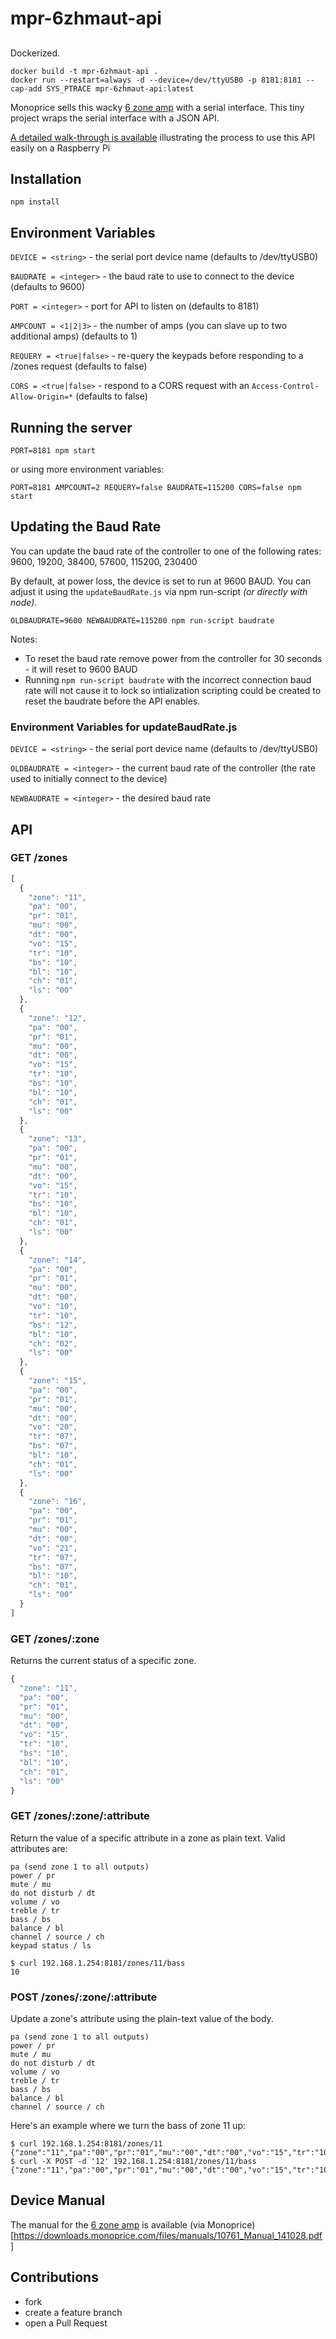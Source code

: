 # mpr-6zhmaut-api

##

Dockerized.

```
docker build -t mpr-6zhmaut-api .
docker run --restart=always -d --device=/dev/ttyUSB0 -p 8181:8181 --cap-add SYS_PTRACE mpr-6zhmaut-api:latest
```

Monoprice sells this wacky [6 zone amp](https://www.monoprice.com/product?p_id=10761) with a serial interface. This tiny project wraps the serial interface with a JSON API.

[A detailed walk-through is available](https://chrisschuld.com/2019/07/decorating-the-monoprice-6-zone-home-audio-multizone-controller/) illustrating the process to use this API easily on a Raspberry Pi

## Installation

    npm install

## Environment Variables

`DEVICE = <string>` - the serial port device name (defaults to /dev/ttyUSB0)

`BAUDRATE = <integer>` - the baud rate to use to connect to the device (defaults to 9600)

`PORT = <integer>` - port for API to listen on (defaults to 8181)

`AMPCOUNT = <1|2|3>` - the number of amps (you can slave up to two additional amps) (defaults to 1)

`REQUERY = <true|false>` - re-query the keypads before responding to a /zones request (defaults to false)

`CORS = <true|false>` - respond to a CORS request with an `Access-Control-Allow-Origin=*` (defaults to false)


## Running the server

    PORT=8181 npm start

or using more environment variables:

    PORT=8181 AMPCOUNT=2 REQUERY=false BAUDRATE=115200 CORS=false npm start

## Updating the Baud Rate

You can update the baud rate of the controller to one of the following rates: 9600, 19200, 38400, 57600, 115200, 230400

By default, at power loss, the device is set to run at 9600 BAUD.  You can adjust it using the `updateBaudRate.js` via npm run-script *(or directly with node)*.

```
OLDBAUDRATE=9600 NEWBAUDRATE=115200 npm run-script baudrate
```

Notes:
+ To reset the baud rate remove power from the controller for 30 seconds - it will reset to 9600 BAUD
+ Running `npm run-script baudrate` with the incorrect connection baud rate will not cause it to lock so intialization scripting could be created to reset the baudrate before the API enables.

### Environment Variables for updateBaudRate.js

`DEVICE = <string>` - the serial port device name (defaults to /dev/ttyUSB0)

`OLDBAUDRATE = <integer>` - the current baud rate of the controller (the rate used to initially connect to the device)

`NEWBAUDRATE = <integer>` - the desired baud rate

## API

### GET /zones

```js
[
  {
    "zone": "11",
    "pa": "00",
    "pr": "01",
    "mu": "00",
    "dt": "00",
    "vo": "15",
    "tr": "10",
    "bs": "10",
    "bl": "10",
    "ch": "01",
    "ls": "00"
  },
  {
    "zone": "12",
    "pa": "00",
    "pr": "01",
    "mu": "00",
    "dt": "00",
    "vo": "15",
    "tr": "10",
    "bs": "10",
    "bl": "10",
    "ch": "01",
    "ls": "00"
  },
  {
    "zone": "13",
    "pa": "00",
    "pr": "01",
    "mu": "00",
    "dt": "00",
    "vo": "15",
    "tr": "10",
    "bs": "10",
    "bl": "10",
    "ch": "01",
    "ls": "00"
  },
  {
    "zone": "14",
    "pa": "00",
    "pr": "01",
    "mu": "00",
    "dt": "00",
    "vo": "10",
    "tr": "10",
    "bs": "12",
    "bl": "10",
    "ch": "02",
    "ls": "00"
  },
  {
    "zone": "15",
    "pa": "00",
    "pr": "01",
    "mu": "00",
    "dt": "00",
    "vo": "20",
    "tr": "07",
    "bs": "07",
    "bl": "10",
    "ch": "01",
    "ls": "00"
  },
  {
    "zone": "16",
    "pa": "00",
    "pr": "01",
    "mu": "00",
    "dt": "00",
    "vo": "21",
    "tr": "07",
    "bs": "07",
    "bl": "10",
    "ch": "01",
    "ls": "00"
  }
]
```

### GET /zones/:zone

Returns the current status of a specific zone.

```js
{
  "zone": "11",
  "pa": "00",
  "pr": "01",
  "mu": "00",
  "dt": "00",
  "vo": "15",
  "tr": "10",
  "bs": "10",
  "bl": "10",
  "ch": "01",
  "ls": "00"
}
```

### GET /zones/:zone/:attribute

Return the value of a specific attribute in a zone as plain text.
Valid attributes are:

    pa (send zone 1 to all outputs)
    power / pr
    mute / mu
    do not disturb / dt
    volume / vo
    treble / tr
    bass / bs
    balance / bl
    channel / source / ch
    keypad status / ls

    $ curl 192.168.1.254:8181/zones/11/bass
    10

### POST /zones/:zone/:attribute

Update a zone's attribute using the plain-text value of the body.

    pa (send zone 1 to all outputs)
    power / pr
    mute / mu
    do not disturb / dt
    volume / vo
    treble / tr
    bass / bs
    balance / bl
    channel / source / ch

Here's an example where we turn the bass of zone 11 up:

```
$ curl 192.168.1.254:8181/zones/11
{"zone":"11","pa":"00","pr":"01","mu":"00","dt":"00","vo":"15","tr":"10","bs":"10","bl":"10","ch":"01","ls":"00"}
$ curl -X POST -d '12' 192.168.1.254:8181/zones/11/bass
{"zone":"11","pa":"00","pr":"01","mu":"00","dt":"00","vo":"15","tr":"10","bs":"12","bl":"10","ch":"01","ls":"00"}
```

## Device Manual

The manual for the [6 zone amp](https://www.monoprice.com/product?p_id=10761) is available (via Monoprice)[https://downloads.monoprice.com/files/manuals/10761_Manual_141028.pdf]

## Contributions

* fork
* create a feature branch
* open a Pull Request
